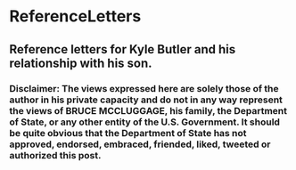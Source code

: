 # ReferenceLetters
## Reference letters for Kyle Butler and his relationship with his son.

### Disclaimer: The views expressed here are solely those of the author in his private capacity and do not in any way represent the views of BRUCE MCCLUGGAGE, his family, the Department of State, or any other entity of the U.S. Government. It should be quite obvious that the Department of State has not approved, endorsed, embraced, friended, liked, tweeted or authorized this post.
